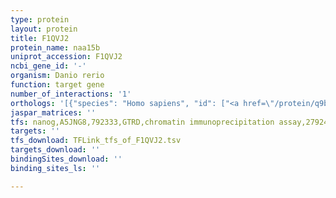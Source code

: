 ```yaml
---
type: protein
layout: protein
title: F1QVJ2
protein_name: naa15b
uniprot_accession: F1QVJ2
ncbi_gene_id: '-'
organism: Danio rerio
function: target gene
number_of_interactions: '1'
orthologs: '[{"species": "Homo sapiens", "id": ["<a href=\"/protein/q9bxj9\">Q9BXJ9</a>"]}, {"species": "Mus musculus", "id": ["<a href=\"/protein/g3x8y3\">G3X8Y3</a>"]}, {"species": "Rattus norvegicus", "id": ["<a href=\"/protein/d3zd89\">D3ZD89</a>"]}, {"species": "Drosophila melanogaster", "id": ["<a href=\"/protein/q9vwi2\">Q9VWI2</a>"]}, {"species": "Caenorhabditis elegans", "id": ["<a href=\"/protein/q8wtl6\">Q8WTL6</a>"]}, {"species": "Saccharomyces cerevisiae", "id": ["<a href=\"/protein/p12945\">P12945</a>"]}]'
jaspar_matrices: ''
tfs: nanog,A5JNG8,792333,GTRD,chromatin immunoprecipitation assay,27924024%5Buid%5D,No
targets: ''
tfs_download: TFLink_tfs_of_F1QVJ2.tsv
targets_download: ''
bindingSites_download: ''
binding_sites_ls: ''

---
```

